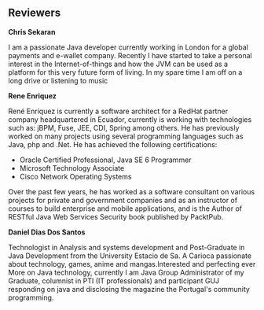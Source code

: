 ## Reviewers


**Chris Sekaran**

I am a passionate Java developer currently working in London for a global payments and e-wallet company. Recently I have started to take a personal interest in the Internet-of-things and how the JVM can be used as a platform for this very future form of living.
In my spare time I am off on a long drive or listening to music

**Rene Enriquez**

René Enríquez is currently a software architect for a RedHat partner company headquartered in Ecuador, currently is working with technologies such as: jBPM, Fuse, JEE, CDI, Spring among others. He has previously worked on many projects using several programming languages such as Java, php and .Net. He has achieved the following certifications:

* Oracle Certified Professional, Java SE 6 Programmer
* Microsoft Technology Associate
* Cisco Network Operating Systems

Over the past few years, he has worked as a software consultant on various projects for private and government companies and as an instructor of courses to build enterprise and mobile applications, and is the Author of RESTful Java Web Services Security book published by PacktPub.


**Daniel Dias Dos Santos**

Technologist in Analysis and systems development and Post-Graduate in Java Development from the University Estacio de Sa. A Carioca passionate about technology, games, anime and mangas.Interested and perfecting ever
More on Java technology, currently I am Java Group Administrator of my Graduate, columnist in PTI (IT professionals) and participant GUJ responding on java and disclosing the magazine  the Portugal's community  programming.